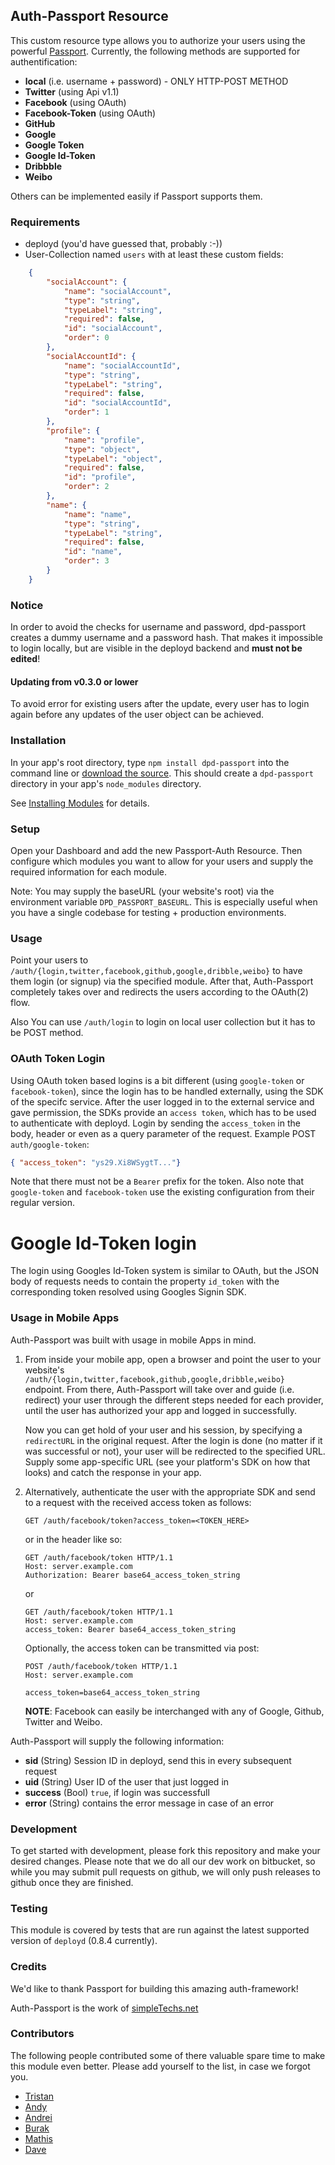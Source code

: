 ## Auth-Passport Resource

This custom resource type allows you to authorize your users using the powerful [Passport](http://passportjs.org).
Currently, the following methods are supported for authentification:

* **local** (i.e. username + password) - ONLY HTTP-POST METHOD
* **Twitter** (using Api v1.1)
* **Facebook** (using OAuth)
* **Facebook-Token** (using OAuth)
* **GitHub**
* **Google**
* **Google Token**
* **Google Id-Token**
* **Dribbble**
* **Weibo**


Others can be implemented easily if Passport supports them.

### Requirements

* deployd (you'd have guessed that, probably :-))
* User-Collection named `users` with at least these custom fields:
```json
    {
        "socialAccount": {
            "name": "socialAccount",
            "type": "string",
            "typeLabel": "string",
            "required": false,
            "id": "socialAccount",
            "order": 0
        },
        "socialAccountId": {
            "name": "socialAccountId",
            "type": "string",
            "typeLabel": "string",
            "required": false,
            "id": "socialAccountId",
            "order": 1
        },
        "profile": {
            "name": "profile",
            "type": "object",
            "typeLabel": "object",
            "required": false,
            "id": "profile",
            "order": 2
        },
        "name": {
            "name": "name",
            "type": "string",
            "typeLabel": "string",
            "required": false,
            "id": "name",
            "order": 3
        }
    }
```
### Notice

In order to avoid the checks for username and password, dpd-passport creates a dummy username and a password hash. That makes it impossible to login locally, but are visible in the deployd backend and **must not be edited**!

#### Updating from v0.3.0 or lower

To avoid error for existing users after the update, every user has to login again before any updates of the user object can be achieved.

### Installation

In your app's root directory, type `npm install dpd-passport` into the command line or [download the source](https://bitbucket.org/simpletechs/dpd-passport). This should create a `dpd-passport` directory in your app's `node_modules` directory.

See [Installing Modules](http://docs.deployd.com/docs/using-modules/installing-modules.md) for details.

### Setup

Open your Dashboard and add the new Passport-Auth Resource. Then configure which modules you want to allow for your users and supply the required information for each module.

Note: You may supply the baseURL (your website's root) via the environment variable `DPD_PASSPORT_BASEURL`. This is especially useful when you have a single codebase for testing + production environments.

### Usage

Point your users to `/auth/{login,twitter,facebook,github,google,dribble,weibo}` to have them login (or signup) via the specified module.
After that, Auth-Passport completely takes over and redirects the users according to the OAuth(2) flow.

Also You can use `/auth/login` to login on local user collection but it has to be POST method.

### OAuth Token Login

Using OAuth token based logins is a bit different (using `google-token` or `facebook-token`), since the login has to be handled externally, using the SDK of the specifc service. After the user logged in to the external service and gave permission, the SDKs provide an `access token`, which has to be used to authenticate with deployd.
Login by sending the `access_token` in the body, header or even as a query parameter of the request.
Example POST `auth/google-token`: 

```json
{ "access_token": "ys29.Xi8WSygtT..."}
```
Note that there must not be a `Bearer` prefix for the token.
Also note that `google-token` and `facebook-token` use the existing configuration from their regular version.

# Google Id-Token login
The login using Googles Id-Token system is similar to OAuth, but the JSON body of requests needs to contain the property `id_token` with the corresponding token resolved using Googles Signin SDK.

### Usage in Mobile Apps

Auth-Passport was built with usage in mobile Apps in mind.

1.  From inside your mobile app, open a browser and point the user to your website's `/auth/{login,twitter,facebook,github,google,dribble,weibo}` endpoint. From there, Auth-Passport will take over and guide (i.e. redirect) your user through the different steps needed for each provider, until the user has authorized your app and logged in successfully.

    Now you can get hold of your user and his session, by specifying a `redirectURL` in the original request. After the login is done (no matter if it was successful or not), your user will be redirected to the specified URL.
    Supply some app-specific URL (see your platform's SDK on how that looks) and catch the response in your app.

2.  Alternatively, authenticate the user with the appropriate SDK and send to a request with the received access token as follows:
    ````
    GET /auth/facebook/token?access_token=<TOKEN_HERE>
    ````
    or in the header like so:
    ````
    GET /auth/facebook/token HTTP/1.1
    Host: server.example.com
    Authorization: Bearer base64_access_token_string
    ````
    or
    ````
    GET /auth/facebook/token HTTP/1.1
    Host: server.example.com
    access_token: Bearer base64_access_token_string
    ````    

    Optionally, the access token can be transmitted via post:
    ````
    POST /auth/facebook/token HTTP/1.1
    Host: server.example.com

    access_token=base64_access_token_string
    ````

    **NOTE**: Facebook can easily be interchanged with any of Google, Github, Twitter and Weibo.

Auth-Passport will supply the following information:

* **sid** (String) Session ID in deployd, send this in every subsequent request
* **uid** (String) User ID of the user that just logged in
* **success** (Bool) `true`, if login was successfull
* **error** (String) contains the error message in case of an error

### Development

To get started with development, please fork this repository and make your desired changes. Please note that we do all our dev work on bitbucket, so while you may submit pull requests on github, we will only push releases to github once they are finished.

### Testing

This module is covered by tests that are run against the latest supported version of `deployd` (0.8.4 currently).

### Credits

We'd like to thank Passport for building this amazing auth-framework!

Auth-Passport is the work of [simpleTechs.net](https://www.simpletechs.net)

### Contributors

The following people contributed some of there valuable spare time to make this module even better. Please add yourself to the list, in case we forgot you.

* [Tristan](https://github.com/tmcnab)
* [Andy](https://github.com/hongkongkiwi)
* [Andrei](https://github.com/andreialecu)
* [Burak](https://github.com/burakcan)
* [Mathis](https://github.com/Maddis1337)
* [Dave](https://github.com/flavordaaave)
